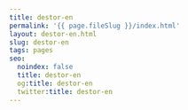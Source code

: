 ```yaml
---
title: destor-en
permalink: '{{ page.fileSlug }}/index.html'
layout: destor-en.html
slug: destor-en
tags: pages
seo:
  noindex: false
  title: destor-en
  og:title: destor-en
  twitter:title: destor-en
---
```



